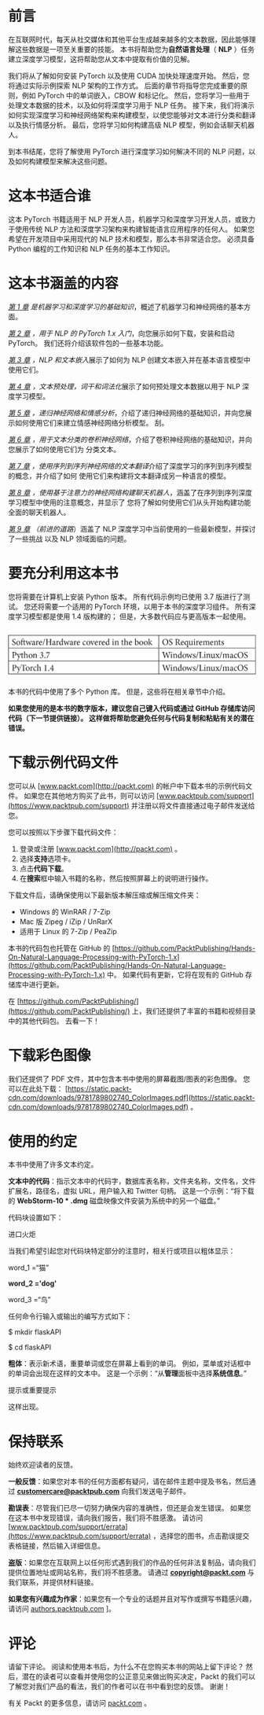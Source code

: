 # 前言

在互联网时代，每天从社交媒体和其他平台生成越来越多的文本数据，因此能够理解这些数据是一项至关重要的技能。 本书将帮助您为**自然语言处理**（ **NLP** ）任务建立深度学习模型，这将帮助您从文本中提取有价值的见解。

我们将从了解如何安装 PyTorch 以及使用 CUDA 加快处理速度开始。 然后，您将通过实际示例探索 NLP 架构的工作方式。 后面的章节将指导您完成重要的原则，例如 PyTorch 中的单词嵌入，CBOW 和标记化。 然后，您将学习一些用于处理文本数据的技术，以及如何将深度学习用于 NLP 任务。 接下来，我们将演示如何实现深度学习和神经网络架构来构建模型，以使您能够对文本进行分类和翻译以及执行情感分析。 最后，您将学习如何构建高级 NLP 模型，例如会话聊天机器人。

到本书结尾，您将了解使用 PyTorch 进行深度学习如何解决不同的 NLP 问题，以及如何构建模型来解决这些问题。

# 这本书适合谁

这本 PyTorch 书籍适用于 NLP 开发人员，机器学习和深度学习开发人员，或致力于使用传统 NLP 方法和深度学习架构来构建智能语言应用程序的任何人。 如果您希望在开发项目中采用现代的 NLP 技术和模型，那么本书非常适合您。 必须具备 Python 编程的工作知识和 NLP 任务的基本工作知识。

# 这本书涵盖的内容

[*第 1 章*](../Text/1.html#_idTextAnchor015) *是机器学习和深度学习的基础知识*，概述了机器学习和神经网络的基本方面。

[*第 2 章*](../Text/2.html#_idTextAnchor029) *，用于 NLP 的 PyTorch 1.x 入门*，向您展示如何下载，安装和启动 PyTorch。 我们还将介绍该软件包的一些基本功能。

[*第 3 章*](../Text/3.html#_idTextAnchor051) *，NLP 和文本嵌入*展示了如何为 NLP 创建文本嵌入并在基本语言模型中使用它们。

[*第 4 章*](../Text/4.html#_idTextAnchor070) *，文本预处理，词干和词法化*展示了如何预处理文本数据以用于 NLP 深度学习模型。

[*第 5 章*](../Text/5.html#_idTextAnchor092) *，递归神经网络和情感分析*，介绍了递归神经网络的基础知识，并向您展示如何使用它们来建立情感神经网络分析模型。 刮。

[*第 6 章*](../Text/6.html#_idTextAnchor112) *，用于文本分类的卷积神经网络*，介绍了卷积神经网络的基础知识，并向您展示了如何使用它们为 分类文本。

[*第 7 章*](../Text/7.html#_idTextAnchor124) *，使用序列到序列神经网络的文本翻译*介绍了深度学习的序列到序列模型的概念，并介绍了如何 使用它们来构建将文本翻译成另一种语言的模型。

[*第 8 章*](../Text/8.html#_idTextAnchor139) *，使用基于注意力的神经网络构建聊天机器人*，涵盖了在序列到序列深度学习模型中使用的注意概念，并显示了 您将了解如何使用它们从头开始构建功能全面的聊天机器人。

[*第 9 章*](../Text/9.html#_idTextAnchor156) *（前进的道路*）涵盖了 NLP 深度学习中当前使用的一些最新模型，并探讨了一些挑战 以及 NLP 领域面临的问题。

# 要充分利用这本书

您将需要在计算机上安装 Python 版本。 所有代码示例均已使用 3.7 版进行了测试。 您还将需要一个适用的 PyTorch 环境，以用于本书的深度学习组件。 所有深度学习模型都是使用 1.4 版构建的； 但是，大多数代码应与更高版本一起使用。

![](img/B12365_Preface_01.jpg)

本书的代码中使用了多个 Python 库。 但是，这些将在相关章节中介绍。

**如果您使用的是本书的数字版本，建议您自己键入代码或通过 GitHub 存储库访问代码（下一节提供链接）。 这样做将帮助您避免任何与代码复制和粘贴有关的潜在错误。**

# 下载示例代码文件

您可以从 [www.packt.com](http://packt.com) 的帐户中下载本书的示例代码文件。 如果您在其他地方购买了此书，则可以访问 [www.packtpub.com/support](https://www.packtpub.com/support) 并注册以将文件直接通过电子邮件发送给您。

您可以按照以下步骤下载代码文件：

1.  登录或注册 [www.packt.com](http://packt.com) 。
2.  选择**支持**选项卡。
3.  点击**代码下载**。
4.  在**搜索**框中输入书籍的名称，然后按照屏幕上的说明进行操作。

下载文件后，请确保使用以下最新版本解压缩或解压缩文件夹：

*   Windows 的 WinRAR / 7-Zip
*   Mac 版 Zipeg / iZip / UnRarX
*   适用于 Linux 的 7-Zip / PeaZip

本书的代码包也托管在 GitHub 的 [https://github.com/PacktPublishing/Hands-On-Natural-Language-Processing-with-PyTorch-1.x](https://github.com/PacktPublishing/Hands-On-Natural-Language-Processing-with-PyTorch-1.x) 中。 如果代码有更新，它将在现有的 GitHub 存储库中进行更新。

在 [https://github.com/PacktPublishing/](https://github.com/PacktPublishing/) 上，我们还提供了丰富的书籍和视频目录中的其他代码包。 去看一下！

# 下载彩色图像

我们还提供了 PDF 文件，其中包含本书中使用的屏幕截图/图表的彩色图像。 您可以在此处下载： [https://static.packt-cdn.com/downloads/9781789802740_ColorImages.pdf](https://static.packt-cdn.com/downloads/9781789802740_ColorImages.pdf) 。

# 使用的约定

本书中使用了许多文本约定。

**文本中的代码**：指示文本中的代码字，数据库表名称，文件夹名称，文件名，文件扩展名，路径名，虚拟 URL，用户输入和 Twitter 句柄。 这是一个示例：“将下载的 **WebStorm-10 * .dmg** 磁盘映像文件安装为系统中的另一个磁盘。”

代码块设置如下：

进口火炬

当我们希望引起您对代码块特定部分的注意时，相关行或项目以粗体显示：

word_1 =“猫”

**word_2 ='dog'**

word_3 =“鸟”

任何命令行输入或输出的编写方式如下：

$ mkdir flaskAPI

$ cd flaskAPI

**粗体**：表示新术语，重要单词或您在屏幕上看到的单词。 例如，菜单或对话框中的单词会出现在这样的文本中。 这是一个示例：“从**管理**面板中选择**系统信息**。”

提示或重要提示

这样出现。

# 保持联系

始终欢迎读者的反馈。

**一般反馈**：如果您对本书的任何方面都有疑问，请在邮件主题中提及书名，然后通过 **customercare@packtpub.com** 向我们发送电子邮件。

**勘误表**：尽管我们已尽一切努力确保内容的准确性，但还是会发生错误。 如果您在这本书中发现错误，请向我们报告，我们将不胜感激。 请访问 [www.packtpub.com/support/errata](https://www.packtpub.com/support/errata) ，选择您的图书，点击勘误提交表格链接，然后输入详细信息。

**盗版**：如果您在互联网上以任何形式遇到我们的作品的任何非法复制品，请向我们提供位置地址或网站名称，我们将不胜感激。 请通过 **copyright@packt.com** 与我们联系，并提供材料链接。

**如果您有兴趣成为作家**：如果您有一个专业的话题并且对写作或撰写书籍感兴趣，请访问 [authors.packtpub.com](http://authors.packtpub.com/) ]。

# 评论

请留下评论。 阅读和使用本书后，为什么不在您购买本书的网站上留下评论？ 然后，潜在的读者可以查看并使用您的公正意见来做出购买决定，Packt 的我们可以了解您对我们产品的看法，我们的作者可以在书中看到您的反馈。 谢谢！

有关 Packt 的更多信息，请访问 [packt.com](http://packt.com) 。